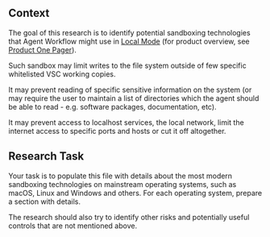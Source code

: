 ## Context

The goal of this research is to identify potential sandboxing technologies that
Agent Workflow might use in [Local Mode](../Public/Local%20Mode.md) (for
product overview, see [Product One Pager](../../docs/Product%20One%20Pager.md)).

Such sandbox may limit writes to the file system outside of few specific
whitelisted VSC working copies.

It may prevent reading of specific sensitive information on the system (or may
require the user to maintain a list of directories which the agent should be
able to read - e.g. software packages, documentation, etc).

It may prevent access to localhost services, the local network, limit the
internet access to specific ports and hosts or cut it off altogether.

## Research Task

Your task is to populate this file with details about the most modern
sandboxing technologies on mainstream operating systems, such as macOS, Linux
and Windows and others. For each operating system, prepare a section with
details.

The research should also try to identify other risks and potentially useful
controls that are not mentioned above.

